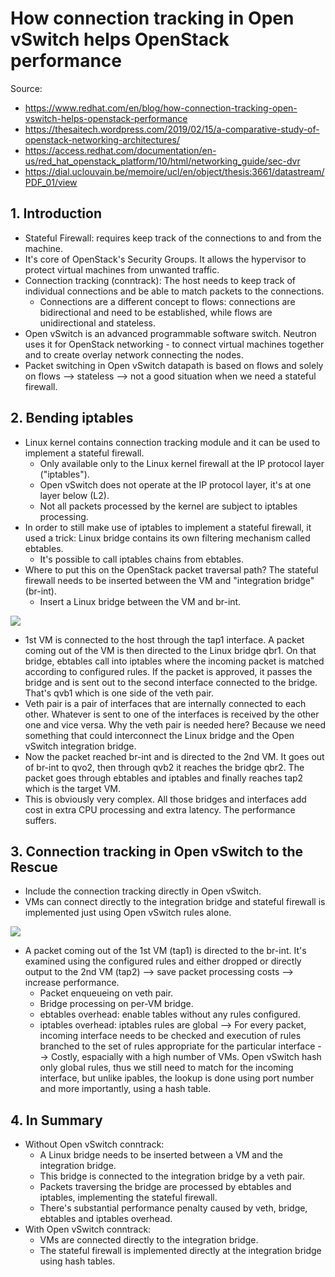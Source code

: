 # How connection tracking in Open vSwitch helps OpenStack performance

Source:

- <https://www.redhat.com/en/blog/how-connection-tracking-open-vswitch-helps-openstack-performance>
- <https://thesaitech.wordpress.com/2019/02/15/a-comparative-study-of-openstack-networking-architectures/>
- <https://access.redhat.com/documentation/en-us/red_hat_openstack_platform/10/html/networking_guide/sec-dvr>
- <https://dial.uclouvain.be/memoire/ucl/en/object/thesis:3661/datastream/PDF_01/view>

## 1. Introduction

- Stateful Firewall: requires keep track of the connections to and from the machine.
- It's core of OpenStack's Security Groups. It allows the hypervisor to protect virtual machines from unwanted traffic.
- Connection tracking (conntrack): The host needs to keep track of individual connections and be able to match packets to the connections.
  - Connections are a different concept to flows: connections are bidirectional and need to be established, while flows are unidirectional and stateless.
- Open vSwitch is an advanced programmable software switch. Neutron uses it for OpenStack networking - to connect virtual machines together and to create overlay network connecting the nodes.
- Packet switching in Open vSwitch datapath is based on flows and solely on flows --> stateless --> not a good situation when we need a stateful firewall.

## 2. Bending iptables

- Linux kernel contains connection tracking module and it can be used to implement a stateful firewall.
  - Only available only to the Linux kernel firewall at the IP protocol layer ("iptables").
  - Open vSwitch does not operate at the IP protocol layer, it's at one layer below (L2).
  - Not all packets processed by the kernel are subject to iptables processing.
- In order to still make use of iptables to implement a stateful firewall, it used a trick: Linux bridge contains its own filtering mechanism called ebtables.
  - It's possible to call iptables chains from ebtables.
- Where to put this on the OpenStack packet traversal path? The stateful firewall needs to be inserted between the VM and "integration bridge" (br-int).
  - Insert a Linux bridge between the VM and br-int.

![](https://www.redhat.com/cms/managed-files/styles/wysiwyg_full_width/s3/2016/07/old-ovs-in-openstack.png?itok=UuonfAv3)

- 1st VM is connected to the host through the tap1 interface. A packet coming out of the VM is then directed to the Linux bridge qbr1. On that bridge, ebtables call into iptables where the incoming packet is matched according to configured rules. If the packet is approved, it passes the bridge and is sent out to the second interface connected to the bridge. That's qvb1 which is one side of the veth pair.
- Veth pair is a pair of interfaces that are internally connected to each other. Whatever is sent to one of the interfaces is received by the other one and vice versa. Why the veth pair is needed here? Because we need something that could interconnect the Linux bridge and the Open vSwitch integration bridge.
- Now the packet reached br-int and is directed to the 2nd VM. It goes out of br-int to qvo2, then through qvb2 it reaches the bridge qbr2. The packet goes through ebtables and iptables and finally reaches tap2 which is the target VM.
- This is obviously very complex. All those bridges and interfaces add cost in extra CPU processing and extra latency. The performance suffers.

## 3. Connection tracking in Open vSwitch to the Rescue

- Include the connection tracking directly in Open vSwitch.
- VMs can connect directly to the integration bridge and stateful firewall is implemented just using Open vSwitch rules alone.

![](https://www.redhat.com/cms/managed-files/styles/wysiwyg_full_width/s3/2016/07/new-ovs-conntract.png?itok=xSBgberi)

- A packet coming out of the 1st VM (tap1) is directed to the br-int. It's examined using the configured rules and either dropped or directly output to the 2nd VM (tap2) --> save packet processing costs --> increase performance.
  - Packet enqueueing on veth pair.
  - Bridge processing on per-VM bridge.
  - ebtables overhead: enable tables without any rules configured.
  - iptables overhead: iptables rules are global --> For every packet, incoming interface needs to be checked and execution of rules branched to the set of rules appropriate for the particular interface --> Costly, espacially with a high number of VMs. Open vSwitch hash only global rules, thus we still need to match for the incoming interface, but unlike ipables, the lookup is done using port number and more importantly, using a hash table.

## 4. In Summary

- Without Open vSwitch conntrack:
  - A Linux bridge needs to be inserted between a VM and the integration bridge.
  - This bridge is connected to the integration bridge by a veth pair.
  - Packets traversing the bridge are processed by ebtables and iptables, implementing the stateful firewall.
  - There's substantial performance penalty caused by veth, bridge, ebtables and iptables overhead.
- With Open vSwitch conntrack:
  - VMs are connected directly to the integration bridge.
  - The stateful firewall is implemented directly at the integration bridge using hash tables.
